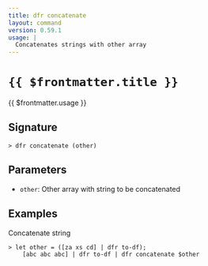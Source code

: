 ```yaml
---
title: dfr concatenate
layout: command
version: 0.59.1
usage: |
  Concatenates strings with other array
---
```


# `{{ $frontmatter.title }}`

<div style='white-space: pre-wrap;'>{{ $frontmatter.usage }}</div>

## Signature

`> dfr concatenate (other)`

## Parameters

- `other`: Other array with string to be concatenated

## Examples

Concatenate string

```shell
> let other = ([za xs cd] | dfr to-df);
    [abc abc abc] | dfr to-df | dfr concatenate $other
```
